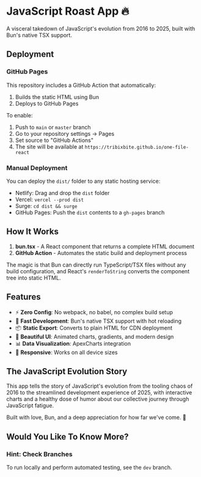 # JavaScript Roast App 🔥

A visceral takedown of JavaScript's evolution from 2016 to 2025, built with Bun's native TSX support.

## Deployment

### GitHub Pages
This repository includes a GitHub Action that automatically:
1. Builds the static HTML using Bun
2. Deploys to GitHub Pages

To enable:
1. Push to `main` or `master` branch
2. Go to your repository settings → Pages
3. Set source to "GitHub Actions"
4. The site will be available at `https://tribixbite.github.io/one-file-react`

### Manual Deployment
You can deploy the `dist/` folder to any static hosting service:
- Netlify: Drag and drop the `dist` folder
- Vercel: `vercel --prod dist`
- Surge: `cd dist && surge`
- GitHub Pages: Push the `dist` contents to a `gh-pages` branch

## How It Works

1. **bun.tsx** - A React component that returns a complete HTML document
4. **GitHub Action** - Automates the static build and deployment process

The magic is that Bun can directly run TypeScript/TSX files without any build configuration, and React's `renderToString` converts the component tree into static HTML.

## Features

- ⚡ **Zero Config**: No webpack, no babel, no complex build setup
- 🚀 **Fast Development**: Bun's native TSX support with hot reloading  
- 📦 **Static Export**: Converts to plain HTML for CDN deployment
- 🎨 **Beautiful UI**: Animated charts, gradients, and modern design
- 📊 **Data Visualization**: ApexCharts integration
- 📱 **Responsive**: Works on all device sizes

## The JavaScript Evolution Story

This app tells the story of JavaScript's evolution from the tooling chaos of 2016 to the streamlined development experience of 2025, with interactive charts and a healthy dose of humor about our collective journey through JavaScript fatigue.

Built with love, Bun, and a deep appreciation for how far we've come. 🎯

## Would You Like To Know More?

### Hint: Check Branches
To run locally and perform automated testing, see the `dev` branch.